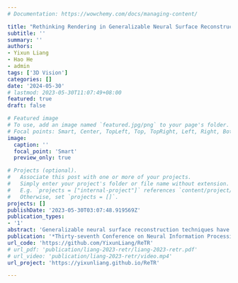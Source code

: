 ```yaml
---
# Documentation: https://wowchemy.com/docs/managing-content/

title: "Rethinking Rendering in Generalizable Neural Surface Reconstruction: A Learning-based Solution"
subtitle: ''
summary: ''
authors:
- Yixun Liang
- Hao He
- admin
tags: ['3D Vision']
categories: []
date: '2024-05-30'
# lastmod: 2023-05-30T11:07:49+08:00
featured: true
draft: false

# Featured image
# To use, add an image named `featured.jpg/png` to your page's folder.
# Focal points: Smart, Center, TopLeft, Top, TopRight, Left, Right, BottomLeft, Bottom, BottomRight.
image:
  caption: ''
  focal_point: 'Smart'
  preview_only: true

# Projects (optional).
#   Associate this post with one or more of your projects.
#   Simply enter your project's folder or file name without extension.
#   E.g. `projects = ["internal-project"]` references `content/project/deep-learning/index.md`.
#   Otherwise, set `projects = []`.
projects: []
publishDate: '2023-05-30T03:07:48.919569Z'
publication_types:
- '1'
abstract: 'Generalizable neural surface reconstruction techniques have attracted great attention in recent years. However, they encounter limitations of low confidence depth distribution and inaccurate surface reasoning due to the oversimplified volume rendering process employed. In this paper, we present Reconstruction TRansformer (ReTR), a novel framework that leverages the transformer architecture to redesign the rendering process, enabling complex photon-particle interaction modeling. It introduces a learnable meta-ray token and utilizes the cross-attention mechanism to simulate the interaction of photons with sampled points and render the observed color. Meanwhile, by operating within a high-dimensional feature space rather than the color space, ReTR mitigates sensitivity to projected colors in source views. Such improvements result in accurate surface assessment with high confidence. We demonstrate the effectiveness of our approach on various datasets, showcasing how our method outperforms the current state-of-the-art approaches in terms of reconstruction quality and generalization ability.'
publication: '*Thirty-seventh Conference on Neural Information Processing Systems (NeurIPS)*'
url_code: 'https://github.com/YixunLiang/ReTR'
# url_pdf: 'publication/liang-2023-retr/liang-2023-retr.pdf'
# url_video: 'publication/liang-2023-retr/video.mp4'
url_project: 'https://yixunliang.github.io/ReTR'

---
```

